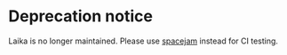 Deprecation notice 
==================

Laika is no longer maintained. Please use [spacejam](https://github.com/practicalmeteor/spacejam) instead for CI testing.
